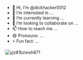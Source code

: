 - 👋 Hi, I’m @dickhacker0012
- 👀 I’m interested in ...
- 🌱 I’m currently learning ...
- 💞️ I’m looking to collaborate on ...
- 📫 How to reach me ...
- 😄 Pronouns: ...
- ⚡ Fun fact: ...

<!---
dickhacker0012/dickhacker0012 is a ✨ special ✨ repository because its `README.md` (this file) appears on your GitHub profile.
You can click the Preview link to take a look at your changes.
--->
![yjz81bzwsh871](https://github.com/dickhacker0012/dickhacker0012/assets/165778406/0e10b3cb-d2fa-4562-a56d-d60db26f2817)
